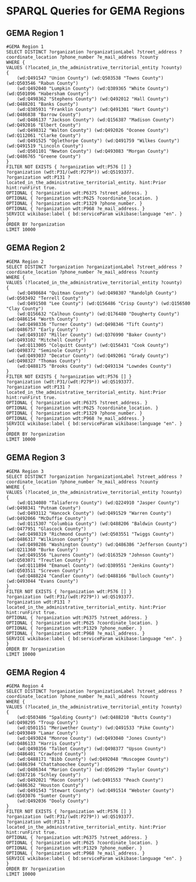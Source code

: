 # SPARQL Queries for GEMA Regions

## GEMA Region 1

    #GEMA Region 1
    SELECT DISTINCT ?organization ?organizationLabel ?street_address ?coordinate_location ?phone_number ?e_mail_address ?county
    WHERE {
    VALUES (?located_in_the_administrative_territorial_entity ?county)
    {
        (wd:Q491547 "Union County") (wd:Q503538 "Towns County") (wd:Q503546 "Rabun County")
        (wd:Q492040 "Lumpkin County") (wd:Q389365 "White County") (wd:Q501096 "Habersham County")
        (wd:Q498362 "Stephens County") (wd:Q492012 "Hall County") (wd:Q488201 "Banks County")
        (wd:Q385931 "Franklin County") (wd:Q491301 "Hart County") (wd:Q486838 "Barrow County")
        (wd:Q486137 "Jackson County") (wd:Q156387 "Madison County") (wd:Q492016 "Elbert County")
        (wd:Q498312 "Walton County") (wd:Q492026 "Oconee County") (wd:Q112061 "Clarke County")
        (wd:Q491525 "Oglethorpe County") (wd:Q491759 "Wilkes County") (wd:Q491519 "Lincoln County")
        (wd:Q501101 "Newton County") (wd:Q493083 "Morgan County") (wd:Q486765 "Greene County")
    }
    FILTER NOT EXISTS { ?organization wdt:P576 [] }
    ?organization (wdt:P31/(wdt:P279*)) wd:Q5193377.
    ?organization wdt:P131 ?located_in_the_administrative_territorial_entity. hint:Prior hint:runFirst true.
    OPTIONAL { ?organization wdt:P6375 ?street_address. }
    OPTIONAL { ?organization wdt:P625 ?coordinate_location. }
    OPTIONAL { ?organization wdt:P1329 ?phone_number. }
    OPTIONAL { ?organization wdt:P968 ?e_mail_address. }
    SERVICE wikibase:label { bd:serviceParam wikibase:language "en". }
    }
    ORDER BY ?organization
    LIMIT 10000

## GEMA Region 2

    #GEMA Region 2
    SELECT DISTINCT ?organization ?organizationLabel ?street_address ?coordinate_location ?phone_number ?e_mail_address ?county
    WHERE {
    VALUES (?located_in_the_administrative_territorial_entity ?county)
    {
        (wd:Q498684 "Quitman County") (wd:Q498307 "Randolph County") (wd:Q503492 "Terrell County")
        (wd:Q491508 "Lee County") (wd:Q156486 "Crisp County") (wd:Q156580 "Clay County")
        (wd:Q156632 "Calhoun County") (wd:Q176480 "Dougherty County") (wd:Q486154 "Worth County")
        (wd:Q498336 "Turner County") (wd:Q498346 "Tift County") (wd:Q486757 "Early County")
        (wd:Q493107 "Miller County") (wd:Q376990 "Baker County") (wd:Q493102 "Mitchell County")
        (wd:Q113005 "Colquitt County") (wd:Q156431 "Cook County") (wd:Q498372 "Seminole County")
        (wd:Q493037 "Decatur County") (wd:Q492061 "Grady County") (wd:Q498327 "Thomas County")
        (wd:Q488175 "Brooks County") (wd:Q493134 "Lowndes County")
    }
    FILTER NOT EXISTS { ?organization wdt:P576 [] }
    ?organization (wdt:P31/(wdt:P279*)) wd:Q5193377.
    ?organization wdt:P131 ?located_in_the_administrative_territorial_entity. hint:Prior hint:runFirst true.
    OPTIONAL { ?organization wdt:P6375 ?street_address. }
    OPTIONAL { ?organization wdt:P625 ?coordinate_location. }
    OPTIONAL { ?organization wdt:P1329 ?phone_number. }
    OPTIONAL { ?organization wdt:P968 ?e_mail_address. }
    SERVICE wikibase:label { bd:serviceParam wikibase:language "en". }
    }
    ORDER BY ?organization
    LIMIT 10000

## GEMA Region 3

    #GEMA Region 3
    SELECT DISTINCT ?organization ?organizationLabel ?street_address ?coordinate_location ?phone_number ?e_mail_address ?county
    WHERE {
    VALUES (?located_in_the_administrative_territorial_entity ?county)
    {
        (wd:Q134080 "Taliaferro County") (wd:Q224910 "Jasper County") (wd:Q498341 "Putnam County")
        (wd:Q493112 "Hancock County") (wd:Q491529 "Warren County") (wd:Q492066 "McDuffie County")
        (wd:Q115307 "Columbia County") (wd:Q488206 "Baldwin County") (wd:Q477951 "Glascock County")
        (wd:Q498319 "Richmond County") (wd:Q503551 "Twiggs County") (wd:Q486317 "Wilkinson County")
        (wd:Q498286 "Washington County") (wd:Q486386 "Jefferson County") (wd:Q211360 "Burke County")
        (wd:Q491556 "Laurens County") (wd:Q163529 "Johnson County") (wd:Q503071 "Treutlen County")
        (wd:Q111894 "Emanuel County") (wd:Q389551 "Jenkins County") (wd:Q503511 "Screven County")
        (wd:Q488224 "Candler County") (wd:Q488166 "Bulloch County") (wd:Q493044 "Evans County")
    }
    FILTER NOT EXISTS { ?organization wdt:P576 [] }
    ?organization (wdt:P31/(wdt:P279*)) wd:Q5193377.
    ?organization wdt:P131 ?located_in_the_administrative_territorial_entity. hint:Prior hint:runFirst true.
    OPTIONAL { ?organization wdt:P6375 ?street_address. }
    OPTIONAL { ?organization wdt:P625 ?coordinate_location. }
    OPTIONAL { ?organization wdt:P1329 ?phone_number. }
    OPTIONAL { ?organization wdt:P968 ?e_mail_address. }
    SERVICE wikibase:label { bd:serviceParam wikibase:language "en". }
    }
    ORDER BY ?organization
    LIMIT 10000

## GEMA Region 4

    #GEMA Region 4
    SELECT DISTINCT ?organization ?organizationLabel ?street_address ?coordinate_location ?phone_number ?e_mail_address ?county
    WHERE {
    VALUES (?located_in_the_administrative_territorial_entity ?county)
    {
        (wd:Q503486 "Spalding County") (wd:Q488210 "Butts County") (wd:Q498295 "Troup County")
        (wd:Q501151 "Meriwether County") (wd:Q491533 "Pike County") (wd:Q493049 "Lamar County")
        (wd:Q493024 "Monroe County") (wd:Q493040 "Jones County") (wd:Q486133 "Harris County")
        (wd:Q498356 "Talbot County") (wd:Q498377 "Upson County") (wd:Q486401 "Crawford County")
        (wd:Q488171 "Bibb County") (wd:Q492048 "Muscogee County") (wd:Q486394 "Chattahoochee County")
        (wd:Q486344 "Marion County") (wd:Q505299 "Taylor County") (wd:Q387216 "Schley County")
        (wd:Q492021 "Macon County") (wd:Q491553 "Peach County") (wd:Q486362 "Houston County")
        (wd:Q491543 "Stewart County") (wd:Q491514 "Webster County") (wd:Q503076 "Sumter County")
        (wd:Q492036 "Dooly County")
    }
    FILTER NOT EXISTS { ?organization wdt:P576 [] }
    ?organization (wdt:P31/(wdt:P279*)) wd:Q5193377.
    ?organization wdt:P131 ?located_in_the_administrative_territorial_entity. hint:Prior hint:runFirst true.
    OPTIONAL { ?organization wdt:P6375 ?street_address. }
    OPTIONAL { ?organization wdt:P625 ?coordinate_location. }
    OPTIONAL { ?organization wdt:P1329 ?phone_number. }
    OPTIONAL { ?organization wdt:P968 ?e_mail_address. }
    SERVICE wikibase:label { bd:serviceParam wikibase:language "en". }
    }
    ORDER BY ?organization
    LIMIT 10000